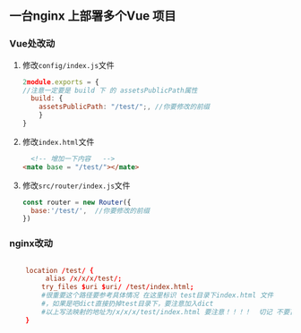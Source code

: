 ## 一台nginx 上部署多个Vue 项目

### Vue处改动

1. 修改`config/index.js`文件

    ```js
    2module.exports = {
    //注意一定要是 build 下 的 assetsPublicPath属性
      build: {
        assetsPublicPath: "/test/";, //你要修改的前缀
        }
    }
    ```

2. 修改`index.html`文件

    ```html
      <!-- 增加一下内容   -->
    <mate base = "/test/"></mate>
    ```

3. 修改`src/router/index.js`文件

    ```js
    const router = new Router({
      base:'/test/',  //你要修改的前缀
    })
    ```

### nginx改动

```conf

    location /test/ {
    	 alias /x/x/x/test/;
		try_files $uri $uri/ /test/index.html;  
		#很重要这个路径要参考具体情况 在这里标识 test目录下index.html 文件 		
		#，如果是吧dict直接扔掉test目录下，要注意加入dict
		#以上写法映射的地址为/x/x/x/test/index.html 要注意！！！！  切记 不要盲目复制
    }


```
## 